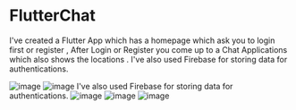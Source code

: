 # FlutterChat

I've created a Flutter App which has a homepage which ask you to login first or register , After Login or Register you come up to a Chat Applications which also shows the locations . I've also used Firebase for storing data for authentications.


![image](https://user-images.githubusercontent.com/56602504/95430311-3e843580-0969-11eb-882f-1739013869d9.png)
![image](https://user-images.githubusercontent.com/56602504/95430341-49d76100-0969-11eb-9cd6-824040b58db0.png)
I've also used Firebase for storing data for authentications.
![image](https://user-images.githubusercontent.com/56602504/95430366-50fe6f00-0969-11eb-83a5-407d467a3193.png)
![image](https://user-images.githubusercontent.com/56602504/95430624-a63a8080-0969-11eb-9062-0b42ec2b25f5.png)
![image](https://user-images.githubusercontent.com/56602504/95430645-adfa2500-0969-11eb-8779-f889d4e5377d.png)
